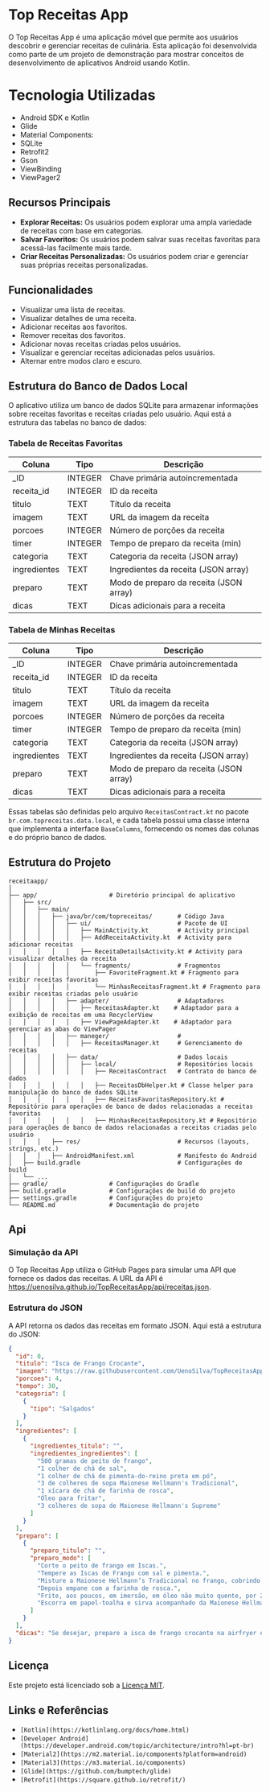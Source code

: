 # Top Receitas App

O Top Receitas App é uma aplicação móvel que permite aos usuários descobrir e gerenciar receitas de culinária. Esta aplicação foi desenvolvida como parte de um projeto de demonstração para mostrar conceitos de desenvolvimento de aplicativos Android usando Kotlin.

# Tecnologia Utilizadas

- Android SDK e Kotlin
- Glide
- Material Components:
- SQLite
- Retrofit2
- Gson
- ViewBinding
- ViewPager2


## Recursos Principais

- **Explorar Receitas:** Os usuários podem explorar uma ampla variedade de receitas com base em categorias.
- **Salvar Favoritos:** Os usuários podem salvar suas receitas favoritas para acessá-las facilmente mais tarde.
- **Criar Receitas Personalizadas:** Os usuários podem criar e gerenciar suas próprias receitas personalizadas.

## Funcionalidades

- Visualizar uma lista de receitas.
- Visualizar detalhes de uma receita.
- Adicionar receitas aos favoritos.
- Remover receitas dos favoritos.
- Adicionar novas receitas criadas pelos usuários.
- Visualizar e gerenciar receitas adicionadas pelos usuários.
- Alternar entre modos claro e escuro.

## Estrutura do Banco de Dados Local

O aplicativo utiliza um banco de dados SQLite para armazenar informações sobre receitas favoritas e receitas criadas pelo usuário. Aqui está a estrutura das tabelas no banco de dados:

### Tabela de Receitas Favoritas

| Coluna                | Tipo    | Descrição                          |
|-----------------------|---------|------------------------------------|
| _ID                   | INTEGER | Chave primária autoincrementada    |
| receita_id            | INTEGER | ID da receita                      |
| titulo                | TEXT    | Título da receita                  |
| imagem                | TEXT    | URL da imagem da receita           |
| porcoes               | INTEGER | Número de porções da receita       |
| timer                 | INTEGER | Tempo de preparo da receita (min)  |
| categoria             | TEXT    | Categoria da receita (JSON array)  |
| ingredientes          | TEXT    | Ingredientes da receita (JSON array) |
| preparo               | TEXT    | Modo de preparo da receita (JSON array) |
| dicas                 | TEXT    | Dicas adicionais para a receita    |

### Tabela de Minhas Receitas

| Coluna                | Tipo    | Descrição                          |
|-----------------------|---------|------------------------------------|
| _ID                   | INTEGER | Chave primária autoincrementada    |
| receita_id            | INTEGER | ID da receita                      |
| titulo                | TEXT    | Título da receita                  |
| imagem                | TEXT    | URL da imagem da receita           |
| porcoes               | INTEGER | Número de porções da receita       |
| timer                 | INTEGER | Tempo de preparo da receita (min)  |
| categoria             | TEXT    | Categoria da receita (JSON array)  |
| ingredientes          | TEXT    | Ingredientes da receita (JSON array) |
| preparo               | TEXT    | Modo de preparo da receita (JSON array) |
| dicas                 | TEXT    | Dicas adicionais para a receita    |

Essas tabelas são definidas pelo arquivo `ReceitasContract.kt` no pacote `br.com.topreceitas.data.local`, e cada tabela possui uma classe interna que implementa a interface `BaseColumns`, fornecendo os nomes das colunas e do próprio banco de dados.

## Estrutura do Projeto

```plaintext
receitaapp/
│
├── app/                    # Diretório principal do aplicativo
│   ├── src/
│   │   ├── main/
│   │   │   ├── java/br/com/topreceitas/       # Código Java
│   │   │   │   ├── ui/                        # Pacote de UI
│   │   │   │   │   ├── MainActivity.kt        # Activity principal
│   │   │   │   │   ├── AddReceitaActivity.kt  # Activity para adicionar receitas
│   │   │   │   │   ├── ReceitaDetailsActivity.kt # Activity para visualizar detalhes da receita
│   │   │   │   │   └── fragments/             # Fragmentos
│   │   │   │   │       ├── FavoriteFragment.kt # Fragmento para exibir receitas favoritas
│   │   │   │   │       └── MinhasReceitasFragment.kt # Fragmento para exibir receitas criadas pelo usuário
│   │   │   │   ├── adapter/                   # Adaptadores
│   │   │   │   │   ├── ReceitasAdapter.kt    # Adaptador para a exibição de receitas em uma RecyclerView
│   │   │   │   │   ├── ViewPageAdapter.kt    # Adaptador para gerenciar as abas do ViewPager
│   │   │   │   ├── maneger/                   #
│   │   │   │   │   ├── ReceitasManager.kt     # Gerenciamento de receitas
│   │   │   │   ├── data/                      # Dados locais
│   │   │   │   │   ├── local/                 # Repositórios locais
│   │   │   │   │   │   ├── ReceitasContract   # Contrato do banco de dados
│   │   │   │   │   │   ├── ReceitasDbHelper.kt # Classe helper para manipulação do banco de dados SQLite
│   │   │   │   │   │   ├── ReceitasFavoritasRepository.kt # Repositório para operações de banco de dados relacionadas a receitas favoritas
│   │   │   │   │   │   ├── MinhasReceitasRepository.kt # Repositório para operações de banco de dados relacionadas a receitas criadas pelo usuário
│   │   │   ├── res/                           # Recursos (layouts, strings, etc.)
│   │   │   ├── AndroidManifest.xml            # Manifesto do Android
│   ├── build.gradle                           # Configurações de build
│   └── ...
├── gradle/                 # Configurações do Gradle
├── build.gradle            # Configurações de build do projeto
├── settings.gradle         # Configurações do projeto
└── README.md               # Documentação do projeto
```

## Api

### Simulação da API

O Top Receitas App utiliza o GitHub Pages para simular uma API que fornece os dados das receitas. A URL da API é https://uenosilva.github.io/TopReceitasApp/api/receitas.json.

### Estrutura do JSON

A API retorna os dados das receitas em formato JSON. Aqui está a estrutura do JSON:

```Json
{
  "id": 0,
  "titulo": "Isca de Frango Crocante",
  "imagem": "https://raw.githubusercontent.com/UenoSilva/TopReceitasApp/main/api/images/Isca-de-Frango-Crocante.jpg",
  "porcoes": 4,
  "tempo": 30,
  "categoria": [
    {
      "tipo": "Salgados"
    }
  ],
  "ingredientes": [
    {
      "ingredientes_titulo": "",
      "ingredientes_ingredientes": [
        "500 gramas de peito de frango",
        "1 colher de chá de sal",
        "1 colher de chá de pimenta-do-reino preta em pó",
        "3 de colheres de sopa Maionese Hellmann's Tradicional",
        "1 xícara de chá de farinha de rosca",
        "Óleo para fritar",
        "3 colheres de sopa de Maionese Hellmann's Supreme"
      ]
    }
  ],
  "preparo": [
    {
      "preparo_titulo": "",
      "preparo_modo": [
        "Corte o peito de frango em Iscas.",
        "Tempere as Iscas de Frango com sal e pimenta.",
        "Misture a Maionese Hellmann’s Tradicional no frango, cobrindo bem todas as partes.",
        "Depois empane com a farinha de rosca.",
        "Frite, aos poucos, em imersão, em óleo não muito quente, por 2 minutos de cada lado, ou até dourarem.",
        "Escorra em papel-toalha e sirva acompanhado da Maionese Hellmann’s Supreme."
      ]
    }
  ],
  "dicas": "Se desejar, prepare a isca de frango crocante na airfryer é só adicionar um fio de óleo ou azeite nas iscas, misturar bem e colocar na airfryer a 180ºC de 15 a 20 minutos ou até dourar. Na hora de servir, tragar mais opções de sabores e escolha sua Maionese Hellmann’s Saborizada preferida."
}
```

## Licença

Este projeto está licenciado sob a [Licença MIT](LICENSE).

## Links e Referências 

- `[Kotlin](https://kotlinlang.org/docs/home.html)`
- `[Developer Android](https://developer.android.com/topic/architecture/intro?hl=pt-br)`
- `[Material2](https://m2.material.io/components?platform=android)`
- `[Material3](https://m3.material.io/components)`
- `[Glide](https://github.com/bumptech/glide)`
- `[Retrofit](https://square.github.io/retrofit/)`
